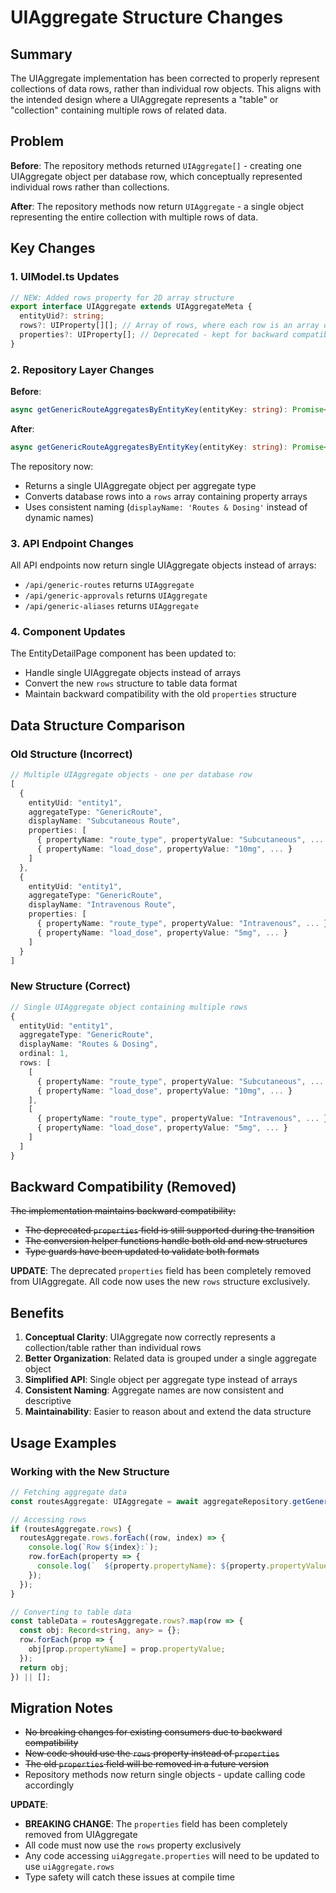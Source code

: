 # UIAggregate Structure Changes

## Summary

The UIAggregate implementation has been corrected to properly represent collections of data rows, rather than individual row objects. This aligns with the intended design where a UIAggregate represents a "table" or "collection" containing multiple rows of related data.

## Problem

**Before**: The repository methods returned `UIAggregate[]` - creating one UIAggregate object per database row, which conceptually represented individual rows rather than collections.

**After**: The repository methods now return `UIAggregate` - a single object representing the entire collection with multiple rows of data.

## Key Changes

### 1. UIModel.ts Updates

```typescript
// NEW: Added rows property for 2D array structure
export interface UIAggregate extends UIAggregateMeta {
  entityUid?: string; 
  rows?: UIProperty[][]; // Array of rows, where each row is an array of properties
  properties?: UIProperty[]; // Deprecated - kept for backward compatibility
}
```

### 2. Repository Layer Changes

**Before**:
```typescript
async getGenericRouteAggregatesByEntityKey(entityKey: string): Promise<UIAggregate[]>
```

**After**:
```typescript
async getGenericRouteAggregatesByEntityKey(entityKey: string): Promise<UIAggregate>
```

The repository now:
- Returns a single UIAggregate object per aggregate type
- Converts database rows into a `rows` array containing property arrays
- Uses consistent naming (`displayName: 'Routes & Dosing'` instead of dynamic names)

### 3. API Endpoint Changes

All API endpoints now return single UIAggregate objects instead of arrays:
- `/api/generic-routes` returns `UIAggregate`
- `/api/generic-approvals` returns `UIAggregate`
- `/api/generic-aliases` returns `UIAggregate`

### 4. Component Updates

The EntityDetailPage component has been updated to:
- Handle single UIAggregate objects instead of arrays
- Convert the new `rows` structure to table data format
- Maintain backward compatibility with the old `properties` structure

## Data Structure Comparison

### Old Structure (Incorrect)
```typescript
// Multiple UIAggregate objects - one per database row
[
  {
    entityUid: "entity1",
    aggregateType: "GenericRoute", 
    displayName: "Subcutaneous Route",
    properties: [
      { propertyName: "route_type", propertyValue: "Subcutaneous", ... },
      { propertyName: "load_dose", propertyValue: "10mg", ... }
    ]
  },
  {
    entityUid: "entity1",
    aggregateType: "GenericRoute",
    displayName: "Intravenous Route", 
    properties: [
      { propertyName: "route_type", propertyValue: "Intravenous", ... },
      { propertyName: "load_dose", propertyValue: "5mg", ... }
    ]
  }
]
```

### New Structure (Correct)
```typescript
// Single UIAggregate object containing multiple rows
{
  entityUid: "entity1",
  aggregateType: "GenericRoute",
  displayName: "Routes & Dosing",
  ordinal: 1,
  rows: [
    [
      { propertyName: "route_type", propertyValue: "Subcutaneous", ... },
      { propertyName: "load_dose", propertyValue: "10mg", ... }
    ],
    [
      { propertyName: "route_type", propertyValue: "Intravenous", ... },
      { propertyName: "load_dose", propertyValue: "5mg", ... }
    ]
  ]
}
```

## Backward Compatibility (Removed)

~~The implementation maintains backward compatibility:~~
- ~~The deprecated `properties` field is still supported during the transition~~
- ~~The conversion helper functions handle both old and new structures~~
- ~~Type guards have been updated to validate both formats~~

**UPDATE**: The deprecated `properties` field has been completely removed from UIAggregate. All code now uses the new `rows` structure exclusively.

## Benefits

1. **Conceptual Clarity**: UIAggregate now correctly represents a collection/table rather than individual rows
2. **Better Organization**: Related data is grouped under a single aggregate object
3. **Simplified API**: Single object per aggregate type instead of arrays
4. **Consistent Naming**: Aggregate names are now consistent and descriptive
5. **Maintainability**: Easier to reason about and extend the data structure

## Usage Examples

### Working with the New Structure

```typescript
// Fetching aggregate data
const routesAggregate: UIAggregate = await aggregateRepository.getGenericRouteAggregatesByEntityKey(entityKey);

// Accessing rows
if (routesAggregate.rows) {
  routesAggregate.rows.forEach((row, index) => {
    console.log(`Row ${index}:`);
    row.forEach(property => {
      console.log(`  ${property.propertyName}: ${property.propertyValue}`);
    });
  });
}

// Converting to table data
const tableData = routesAggregate.rows?.map(row => {
  const obj: Record<string, any> = {};
  row.forEach(prop => {
    obj[prop.propertyName] = prop.propertyValue;
  });
  return obj;
}) || [];
```

## Migration Notes

- ~~No breaking changes for existing consumers due to backward compatibility~~
- ~~New code should use the `rows` property instead of `properties`~~
- ~~The old `properties` field will be removed in a future version~~
- Repository methods now return single objects - update calling code accordingly

**UPDATE**: 
- **BREAKING CHANGE**: The `properties` field has been completely removed from UIAggregate
- All code must now use the `rows` property exclusively  
- Any code accessing `uiAggregate.properties` will need to be updated to use `uiAggregate.rows`
- Type safety will catch these issues at compile time 
